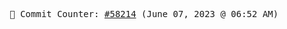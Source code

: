 <p align="center">
    <samp>
        📮 Commit Counter: <a href="https://github.com/Javascript-void0/Javascript-void0/commits/main">#58214</a> (June 07, 2023 @ 06:52 AM)
    </samp>
</p>